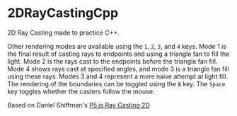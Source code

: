 # 2DRayCastingCpp
2D Ray Casting made to practice C++.

Other rendering modes are available using the ```1```, ```2```, ```3```, and ```4``` keys. Mode 1 is the final result of casting rays to endpoints and using a triangle fan to fill the light. Mode 2 is the rays cast to the endpoints before the triangle fan fill. Mode 4 shows rays cast at specified angles, and mode 3 is a triangle fan fill using these rays. Modes 3 and 4 represent a more naive attempt at light fill.
The rendering of the boundaries can be toggled using the ```B``` key.
The ```Space``` key toggles whether the casters follow the mouse.

Based on Daniel Shiffman's [P5.js Ray Casting 2D](https://thecodingtrain.com/challenges/145-ray-casting-2d)


